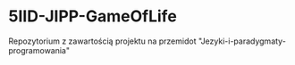 # 5IID-JIPP-GameOfLife
Repozytorium z zawartością projektu na przemidot "Jezyki-i-paradygmaty-programowania"
